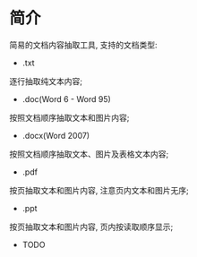 # 简介

简易的文档内容抽取工具, 支持的文档类型: 
- .txt

逐行抽取纯文本内容;

- .doc(Word 6 - Word 95)

按照文档顺序抽取文本和图片内容;

- .docx(Word 2007)

按照文档顺序抽取文本、图片及表格文本内容;

- .pdf

按页抽取文本和图片内容, 注意页内文本和图片无序;

- .ppt

按页抽取文本和图片内容, 页内按读取顺序显示;  

- TODO